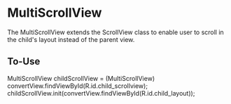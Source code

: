MultiScrollView
===============

The MultiScrollView extends the ScrollView class to enable user to scroll in the child's layout instead of the parent view.


To-Use
------
MultiScrollView childScrollView = (MultiScrollView) convertView.findViewById(R.id.child_scrollview);
childScrollView.init(convertView.findViewById(R.id.child_layout));
